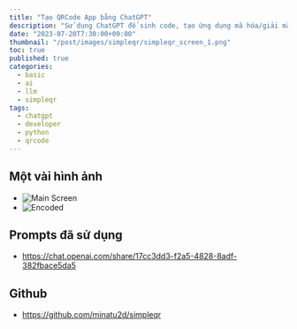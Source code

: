 ```yaml
---
title: "Tạo QRCode App bằng ChatGPT"
description: "Sử dụng ChatGPT để sinh code, tạo ứng dụng mã hóa/giải mã QRCode"
date: "2023-07-20T7:30:00+09:00"
thumbnail: "/post/images/simpleqr/simpleqr_screen_1.png"
toc: true
published: true
categories:
  - basic
  - ai
  - llm
  - simpleqr
tags:
  - chatgpt
  - developer
  - python
  - qrcode
---
```


## Một vài hình ảnh
- ![Main Screen](/post/images/simpleqr/simpleqr_screen_1.png)
- ![Encoded](/post/images/simpleqr/simpleqr_screen_2.png)

## Prompts đã sử dụng
- https://chat.openai.com/share/17cc3dd3-f2a5-4828-8adf-382fbace5da5

## Github
- https://github.com/minatu2d/simpleqr